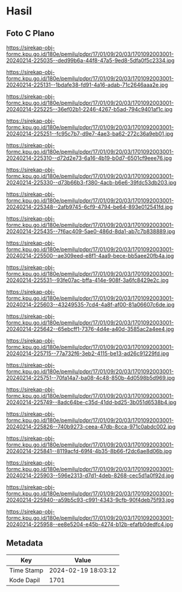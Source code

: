 # Hasil

## Foto C Plano

https://sirekap-obj-formc.kpu.go.id/180e/pemilu/pdpr/17/01/09/20/03/1701092003001-20240214-225035--ded99b6a-44f8-47a5-9ed8-5dfa0f5c2334.jpg

https://sirekap-obj-formc.kpu.go.id/180e/pemilu/pdpr/17/01/09/20/03/1701092003001-20240214-225131--1bdafe38-fd91-4a16-adab-71c2646aaa2e.jpg

https://sirekap-obj-formc.kpu.go.id/180e/pemilu/pdpr/17/01/09/20/03/1701092003001-20240214-225225--36ef02b1-2246-4267-b5ad-794c9401af1c.jpg

https://sirekap-obj-formc.kpu.go.id/180e/pemilu/pdpr/17/01/09/20/03/1701092003001-20240214-225251--fc95c7b7-d9e7-4ae3-ba62-272c36a9eb01.jpg

https://sirekap-obj-formc.kpu.go.id/180e/pemilu/pdpr/17/01/09/20/03/1701092003001-20240214-225310--d72d2e73-6a16-4b19-b0d7-6501cf9eee76.jpg

https://sirekap-obj-formc.kpu.go.id/180e/pemilu/pdpr/17/01/09/20/03/1701092003001-20240214-225330--d73b66b3-f380-4acb-b6e6-39fdc53db203.jpg

https://sirekap-obj-formc.kpu.go.id/180e/pemilu/pdpr/17/01/09/20/03/1701092003001-20240214-225348--2afb9745-6cf9-4794-be64-893e012541fd.jpg

https://sirekap-obj-formc.kpu.go.id/180e/pemilu/pdpr/17/01/09/20/03/1701092003001-20240214-225435--7f6ac409-5ae0-486d-8da1-ab7c7b838889.jpg

https://sirekap-obj-formc.kpu.go.id/180e/pemilu/pdpr/17/01/09/20/03/1701092003001-20240214-225500--ae309eed-e8f1-4aa9-bece-bb5aee20fb4a.jpg

https://sirekap-obj-formc.kpu.go.id/180e/pemilu/pdpr/17/01/09/20/03/1701092003001-20240214-225531--93fe07ac-bffa-414e-908f-3a6fc8429e2c.jpg

https://sirekap-obj-formc.kpu.go.id/180e/pemilu/pdpr/17/01/09/20/03/1701092003001-20240214-225603--43249535-7cd4-4a8f-af00-81a06607c6de.jpg

https://sirekap-obj-formc.kpu.go.id/180e/pemilu/pdpr/17/01/09/20/03/1701092003001-20240214-225642--65ebcff1-7376-4d4e-a40d-3585ac2a4ee4.jpg

https://sirekap-obj-formc.kpu.go.id/180e/pemilu/pdpr/17/01/09/20/03/1701092003001-20240214-225715--77a732f6-3eb2-4115-be13-ad26c91229fd.jpg

https://sirekap-obj-formc.kpu.go.id/180e/pemilu/pdpr/17/01/09/20/03/1701092003001-20240214-225751--70fa14a7-ba08-4c48-850b-4d0598b5d969.jpg

https://sirekap-obj-formc.kpu.go.id/180e/pemilu/pdpr/17/01/09/20/03/1701092003001-20240214-225749--8adc64be-c35d-41dd-bd25-3b051d6538b4.jpg

https://sirekap-obj-formc.kpu.go.id/180e/pemilu/pdpr/17/01/09/20/03/1701092003001-20240214-225826--740b9273-ceea-47db-8cca-971c0abdc002.jpg

https://sirekap-obj-formc.kpu.go.id/180e/pemilu/pdpr/17/01/09/20/03/1701092003001-20240214-225841--8119acfd-69f4-4b35-8b66-f2dc6ae8d06b.jpg

https://sirekap-obj-formc.kpu.go.id/180e/pemilu/pdpr/17/01/09/20/03/1701092003001-20240214-225903--596e2313-d7d1-4deb-8268-cec5d1a0f92d.jpg

https://sirekap-obj-formc.kpu.go.id/180e/pemilu/pdpr/17/01/09/20/03/1701092003001-20240214-225940--a59b5c93-c991-4343-9cfb-90f4deb75f93.jpg

https://sirekap-obj-formc.kpu.go.id/180e/pemilu/pdpr/17/01/09/20/03/1701092003001-20240214-225958--ee8e5204-e45b-4274-b12b-efafb0dedfc4.jpg


## Metadata

| Key        | Value               |
| ---------- | ------------------- |
| Time Stamp | 2024-02-19 18:03:12 |
| Kode Dapil | 1701                |



